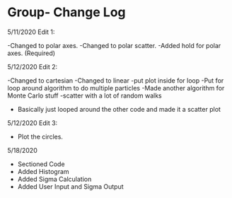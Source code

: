 # Group- Change Log

5/11/2020 Edit 1:

-Changed to polar axes.
-Changed to polar scatter.
-Added hold for polar axes. (Required)


5/12/2020 Edit 2:

-Changed to cartesian
-Changed to linear
-put plot inside for loop
-Put for loop around algorithm to do multiple particles
-Made another algorithm for Monte Carlo stuff
  -scatter with a lot of random walks
  - Basically just looped around the other code and made it a scatter plot

5/12/2020 Edit 3:

- Plot the circles.

5/18/2020

- Sectioned Code
- Added Histogram 
- Added Sigma Calculation
- Added User Input and Sigma Output
